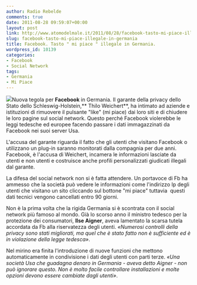 ```yaml
---
author: Radio Rebelde
comments: true
date: 2011-08-28 09:59:07+00:00
layout: post
link: http://www.atomodelmale.it/2011/08/28/facebook-tasto-mi-piace-illegale-in-germania/
slug: facebook-tasto-mi-piace-illegale-in-germania
title: Facebook. Tasto " mi piace " illegale in Germania.
wordpress_id: 10139
categories:
- Facebook
- Social Network
tags:
- Germania
- Mi Piace
---
```


![](http://www.atomodelmale.it/wp-content/uploads/2011/08/facebook-mipiace-300x158.jpg)Nuova tegola per **Facebook** in Germania. Il garante della privacy dello Stato dello Schleswig-Holstein,** Thilo Weichert**, ha intimato ad aziende e istituzioni di rimuovere il pulsante "like" (mi piace) dai loro siti e di chiudere le loro pagine sul social network. Questo perché Facebook violerebbe le leggi tedesche ed europee facendo passare i dati immagazzinati da Facebook nei suoi server Usa.

L'accusa del garante riguarda il fatto che gli utenti che visitano Facebook o utilizzano un plug-in saranno monitorati dalla compagnia per due anni. Facebook, è l'accusa di Weichert, incamera le informazioni lasciate da utenti e non utenti e costruisce anche profili personalizzati giudicati illegali dal garante.

La difesa del social network non si è fatta attendere. Un portavoce di Fb ha ammesso che la società può vedere le informazioni come l'indirizzo Ip degli utenti che visitano un sito cliccando sul bottone "mi piace" tuttavia  questi dati tecnici vengono cancellati entro 90 giorni.


Non è la prima volta che la rigida Germania si è scontrata con il social network più famoso al mondo. Già lo scorso anno il ministro tedesco per la protezione dei consumatori, **Ilse Aigner**, aveva lamentato la scarsa tutela accordata da Fb alla riservatezza degli utenti. _«Numerosi controlli della privacy sono stati migliorati, ma quel che è stato fatto non è sufficiente ed è in violazione della legge tedesca»_.

Nel mirino era finita l'introduzione di nuove funzioni che mettono automaticamente in condivisione i dati degli utenti con parti terze. _«Una società Usa che guadagna denaro in Germania - aveva detto Aigner - non può ignorare questo. Non è molto facile controllare installazioni e molte opzioni devono essere cambiate dagli utenti»_.
